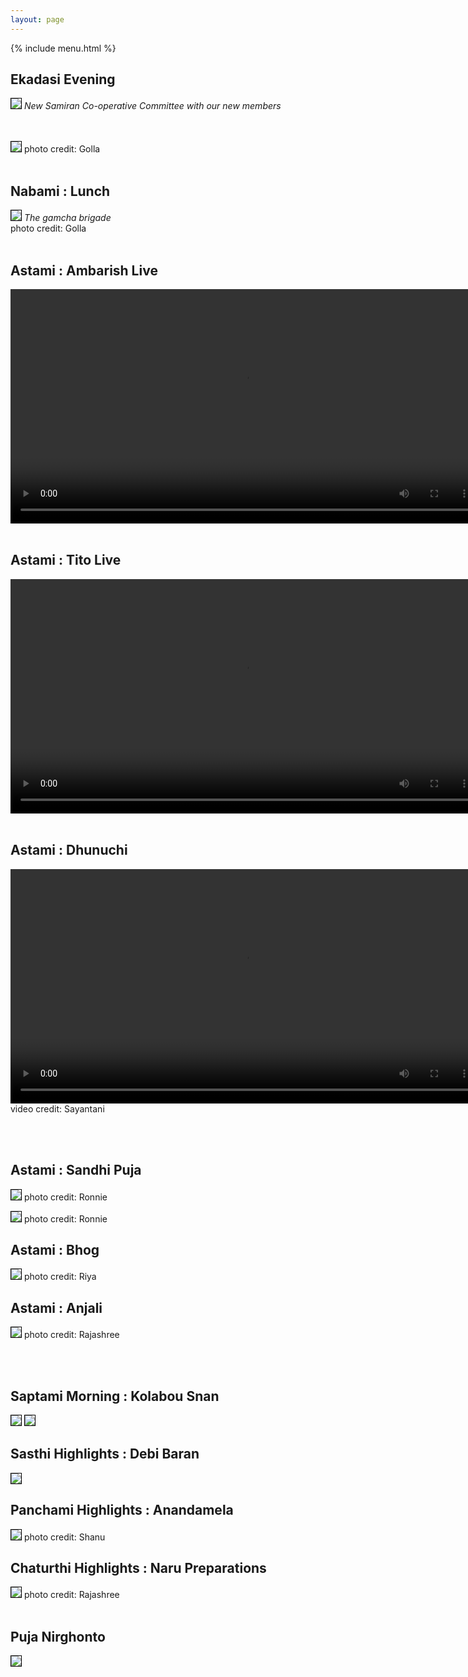 ```yaml
---
layout: page
---
```


{% include menu.html %}
<div id="fb-root"></div>

<h2>Ekadasi Evening</h2>
<img style="border:1px solid black;" src="/images/puja2022/2022-ekadasi-samiran.jpg"><img>
<I>New Samiran Co-operative Committee with our new members</I><br/>
<br/><br/>

<div style="color:white;" id="demo"></div>

<img style="border:1px solid black;" src="/images/puja2022/2022-bhasan.jpg"><img>
photo credit: Golla
<br/><br/>
<h2>Nabami : Lunch</h2>
<img style="border:1px solid black;" src="/images/puja2022/2022-poribeshan.jpg"><img>
<I>The gamcha brigade</I><br/>
photo credit: Golla
<br/><br/>
<h2>Astami : Ambarish Live</h2>
<video width="750" controls>
  <source type="video/mp4" src="/images/puja2022/2022-astami-bapi.mp4">
  This video rendering is not supported in your browser.
</video>
<br/><br/>
<h2>Astami : Tito Live</h2>
<video width="750" controls>
  <source type="video/mp4" src="/images/puja2022/2022-astami-tito.mp4">
  This video rendering is not supported in your browser.
</video>
<br/><br/>
<h2>Astami : Dhunuchi</h2>
<video width="750" controls>
  <source type="video/mp4" src="/images/puja2022/2022-dhunuchi-joy.mp4">
  This video rendering is not supported in your browser.
</video>
video credit: Sayantani

<br/><br/>
<h2>Astami : Sandhi Puja</h2>
<img style="border:1px solid black;" src="/images/puja2022/2022-sandhi-pujo.jpg"><img>
photo credit: Ronnie

<img style="border:1px solid black;" src="/images/puja2022/2022-astami.jpg"><img>
photo credit: Ronnie

<h2>Astami : Bhog</h2>
<img style="border:1px solid black;" src="/images/puja2022/2022-pujo-upochar.jpg"><img>
photo credit: Riya

<h2>Astami : Anjali</h2>
<img style="border:1px solid black;" src="/images/puja2022/2022-astami-pushpanjali.jpg"><img>
photo credit: Rajashree

<br/><br/>
<h2>Saptami Morning : Kolabou Snan</h2>
<img style="border:1px solid black;" src="/images/puja2022/2022-kolabou1.jpg"><img>
<img style="border:1px solid black;" src="/images/puja2022/2022-kolabou2.jpg"><img>


<h2>Sasthi Highlights : Debi Baran</h2>
<img style="border:1px solid black;" src="/images/puja2022/2022-sasthi.jpg"><img>



<h2>Panchami Highlights : Anandamela</h2>
<img style="border:1px solid black;" src="/images/puja2022/2022-anandamela.jpg"><img>
photo credit: Shanu

<h2>Chaturthi Highlights : Naru Preparations</h2>
<img style="border:1px solid black;" src="/images/puja2022/2022-preparations1.jpg"><img>
photo credit: Rajashree
<br/><br/>
<h2>Puja Nirghonto</h2>
<img style="border:1px solid black;" src="/images/puja2022/nirghonto-2022.jpg"><img>




<script>
		function daysRemaining() {
		  var day  = 30
		  var month = 9
		  var year = 2022

		  var daystocount=new Date(year, month -1, day)
		  today=new Date()
		  daystocount.setFullYear(daystocount.getFullYear())
		  var oneday=1000*60*60*24
		  var daysToGo = (Math.ceil((daystocount.getTime()-today.getTime())/(oneday)))
		  var count = daysToGo *(-1) + 1;

		  if (daysToGo > -7) {
			  var text1 = "<img src='../images/"+count+".jpg'/>";
			  document.getElementById('demo').innerHTML += text1;
		  }
		  else {
			  count = 8;
			  var text2 = "<img src='../images/"+count+".jpg'/>";
			  document.getElementById('demo').innerHTML += text2;
		  }

		}

		daysRemaining();
		document.getElementById("newsbtn").style.backgroundColor = "orange";



</script>

